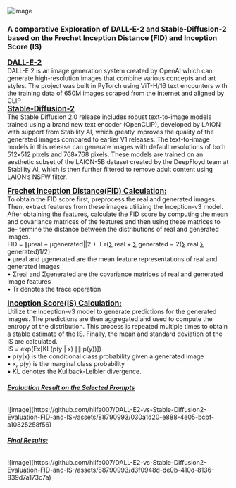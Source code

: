 ![image](https://github.com/hilfa007/DALL-E2-vs-Stable-Diffusion2-Evaluation-FID-and-IS-/assets/88790993/8eda879d-e46b-4bde-a32f-168fdee6e04b)




<H3><b>A comparative Exploration of DALL-E-2 and Stable-Diffusion-2 based on the Frechet Inception Distance (FID) and Inception Score (IS)</b></H3>
<Big><b><u>DALL-E-2</u></b></Big><br>
DALL-E 2 is an image generation system created by OpenAI which can
generate high-resolution images that combine various concepts and art styles.
The project was built in PyTorch using ViT-H/16 text encounters with the
training data of 650M images scraped from the internet and aligned by
CLIP<br>
<Big><b><u>Stable-Diffusion-2</u></b></Big><br>
The Stable Diffusion 2.0 release includes robust text-to-image models trained using a brand new text encoder (OpenCLIP), developed by LAION with support from Stability AI, which greatly improves the quality of the generated images compared to earlier V1 releases. The text-to-image models in this release can generate images with default resolutions of both 512x512 pixels and 768x768 pixels. These models are trained on an aesthetic subset of the LAION-5B dataset created by the DeepFloyd team at Stability AI, which is then further filtered to remove adult content using LAION’s NSFW filter.<br>

<Big><b><u>Frechet Inception Distance(FID) Calculation:</u></b></Big><br>
To obtain the FID score first, preprocess the real and generated images.
Then, extract features from these images utilizing the Inception-v3 model.
After obtaining the features, calculate the FID score by computing the mean
and covariance matrices of the features and then using these matrices to de-
termine the distance between the distributions of real and generated images.<br>
FID = ∥μreal − μgenerated||2 + T r(∑ real + ∑ generated − 2(∑ real ∑ generated)1/2)
<br>
 • μreal and μgenerated are the mean feature representations of real and
generated images<br>
 • Σreal and Σgenerated are the covariance matrices of real and generated image features<br>
 • Tr denotes the trace operation<br>

<Big><b><u>Inception Score(IS) Calculation:</u></b></Big><br>
Utilize the Inception-v3 model to generate predictions
for the generated images. The predictions are then aggregated and used to
compute the entropy of the distribution. This process is repeated multiple
times to obtain a stable estimate of the IS. Finally, the mean and standard
deviation of the IS are calculated.<br>
IS = exp(Ex[KL(p(y | x) ∥∥ p(y))]) <br>
• p(y|x) is the conditional class probability given a generated image<br>
• x, p(y) is the marginal class probability<br>
• KL denotes the Kullback-Leibler divergence.<br>

<h6><b><u>Evaluation Result on the Selected Prompts</u></b></h6>
![image](https://github.com/hilfa007/DALL-E2-vs-Stable-Diffusion2-Evaluation-FID-and-IS-/assets/88790993/030a1d20-e888-4e05-bcbf-a10825258f56)

<h6><b><u>Final Results:</u></b></h6>
![image](https://github.com/hilfa007/DALL-E2-vs-Stable-Diffusion2-Evaluation-FID-and-IS-/assets/88790993/d3f0948d-de0b-410d-8136-839d7a173c7a)
